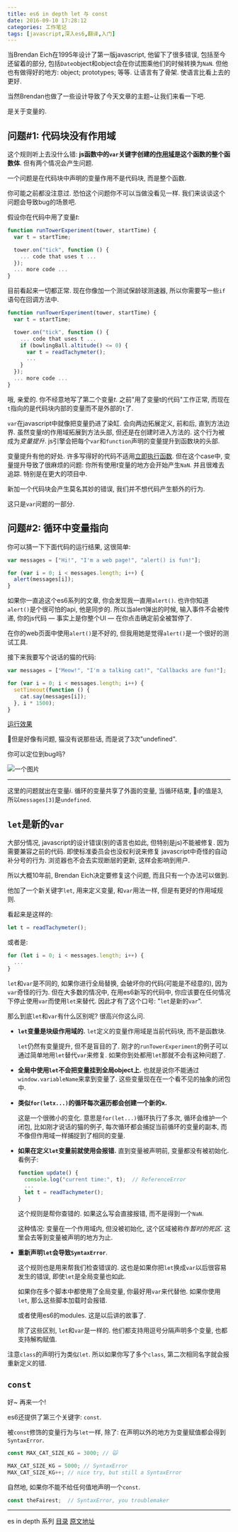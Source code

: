 ```yaml
---
title: es6 in depth let 与 const
date: 2016-09-10 17:28:12
categories: 工作笔记
tags: [javascript,深入es6,翻译,入门]
---
```

当Brendan Eich在1995年设计了第一版javascript, 他留下了很多错误, 包括至今还留着的部分, 包括`Date`object和object会在你试图乘他们的时候转换为`NaN`. 但他也有做得好的地方: object; prototypes; 等等. 让语言有了骨架. 使语言比看上去的更好.

当然Brendan也做了一些设计导致了今天文章的主题~让我们来看一下吧.

是关于变量的.

## 问题#1: 代码块没有作用域

这个规则听上去没什么错: **js函数中的`var`关键字创建的[作用域](http://robertnyman.com/2008/10/09/explaining-javascript-scope-and-closures/)是这个函数的整个函数体**. 但有两个情况会产生问题.

一个问题是在代码块中声明的变量作用不是代码块, 而是整个函数.

你可能之前都没注意过. 恐怕这个问题你不可以当做没看见一样. 我们来谈谈这个问题会导致bug的场景吧.

假设你在代码中用了变量*t*:

```js
function runTowerExperiment(tower, startTime) {
  var t = startTime;

  tower.on("tick", function () {
    ... code that uses t ...
  });
  ... more code ...
}
```

目前看起来一切都正常. 现在你像加一个测试保龄球测速器, 所以你需要写一些`if`语句在回调方法中.

```js
function runTowerExperiment(tower, startTime) {
  var t = startTime;

  tower.on("tick", function () {
    ... code that uses t ...
    if (bowlingBall.altitude() <= 0) {
      var t = readTachymeter();
      ...
    }
  });
  ... more code ...
}
```

哦, 亲爱的. 你不经意地写了第二个变量*t*. 之前"用了变量t的代码"工作正常, 而现在`t`指向的是代码块内部的变量而不是外部的`t`了.

`var`在javascript中就像把变量扔进了染缸. 会向两边拓展定义, 前和后, 直到方法边界. 虽然变量*t*的作用域拓展到方法头部, 但还是在创建时进入方法的. 这个行为被成为*变量提升*. js引擎会把每个`var`和`function`声明的变量提升到函数块的头部.

变量提升有他的好处. 许多写得好的代码不适用[立即执行函数](https://en.wikipedia.org/wiki/Immediately-invoked_function_expression). 但在这个case中, 变量提升导致了很麻烦的问题: 你所有使用*t*变量的地方会开始产生`NaN`. 并且很难去追踪. 特别是在更大的项目中.

新加一个代码块会产生莫名其妙的错误, 我们并不想代码产生额外的行为.

这只是`var`问题的一部分.

## 问题#2: 循环中变量指向

你可以猜一下下面代码的运行结果, 这很简单:

```js
var messages = ["Hi!", "I'm a web page!", "alert() is fun!"];

for (var i = 0; i < messages.length; i++) {
  alert(messages[i]);
}
```

如果你一直追这个es6系列的文章, 你会发现我一直用`alert()`. 也许你知道`alert()`是个很可怕的api, 他是同步的. 所以当alert弹出的时候, 输入事件不会被传递, 你的js代码 — 事实上是你整个UI — 在你点击确定前全被暂停了.

在你的web页面中使用`alert()`是不好的, 但我用她是觉得`alert()`是一个很好的测试工具.

接下来我要写个说话的猫的代码:

```js
var messages = ["Meow!", "I'm a talking cat!", "Callbacks are fun!"];

for (var i = 0; i < messages.length; i++) {
  setTimeout(function () {
    cat.say(messages[i]);
  }, i * 1500);
}
```

[运行效果](http://jsfiddle.net/8t2q8wfr/4/)

但是好像有问题, 猫没有说那些话, 而是说了3次"undefined".

你可以定位到bug吗?

![一个图片](https://2r4s9p1yi1fa2jd7j43zph8r-wpengine.netdna-ssl.com/files/2015/07/7994751456_e8d2019876_o.jpg)

---

这里的问题就出在变量*i*. 循环的变量共享了外面的变量, 当循环结束, i的值是3, 所以`messages[3]`是`undefined`.

## `let`是新的`var`

大部分情况, javascript的设计错误(别的语言也如此, 但特别是js)不能被修复. 因为需要兼容之前的代码. 即使标准委员会也没权利说来修复 javascript中奇怪的自动补分号的行为. 浏览器也不会去实现断层的更新, 这样会影响到用户.

所以大概10年前, Brendan Eich决定要修复这个问题, 而且只有一个办法可以做到.

他加了一个新关键字`let`, 用来定义变量, 和`var`用法一样, 但是有更好的作用域规则.

看起来是这样的:

```js
let t = readTachymeter();
```

或者是:

```js
for (let i = 0; i < messages.length; i++) {
  ...
}
```

`let`和`var`是不同的, 如果你进行全局替换, 会破坏你的代码(可能是不经意的), 因为`var`奇怪的行为. 但在大多数的情况中, 在用es6新写的代码中, 你应该要在任何情况下停止使用`var`而使用`let`来替代. 因此才有了这个口号: "`let`是新的`var`".

那么到底`let`和`var`有什么区别呢? 很高兴你这么问.

+ **`let`变量是块级作用域的.** `let`定义的变量作用域是当前代码块, 而不是函数块.

  `let`仍然有变量提升, 但不是盲目的了. 刚才的`runTowerExperiment`的例子可以通过简单地用`let`替代`var`来修复. 如果你到处都用`let`那就不会有这种问题了.

+ **全局中使用`let`不会把变量挂到全局object上.** 也就是说你不能通过`window.variableName`来拿到变量了. 这些变量现在在一个看不见的抽象的闭包中.

+ **类似`for(letx...)`的循环每次遍历都会创建一个新的x.**

  这是一个很微小的变化. 意思是`for(let...)`循环执行了多次, 循环会维护一个闭包, 比如刚才说话的猫的例子, 每次循环都会捕捉当前循环的变量的副本, 而不像但作用域一样捕捉到了相同的变量.

+ **如果在定义`let`变量前就使用会报错.** 直到变量被声明前, 变量都没有被初始化. 看例子:

  ```js
  function update() {
    console.log("current time:", t);  // ReferenceError
    ...
    let t = readTachymeter();
  }
  ```

  这个规则是帮你查错的. 如果这么写会直接报错, 而不是得到一个`NaN`.

  这种情况: 变量在一个作用域内, 但没被初始化, 这个区域被称作*暂时的死区*. 这里会去等到变量被声明的地方为止.

+ **重新声明`let`会导致`SymtaxError`**.

  这个规则也是用来帮我们检查错误的. 这也是如果你把`let`换成`var`以后很容易发生的错误, 即使`let`是全局变量也如此.

  如果你在多个脚本中都使用了全局变量, 你最好用`var`来代替他. 如果你使用`let`, 那么这些脚本加载时会报错.

  或者使用es6的modules. 这是以后讲的故事了.


  除了这些区别, `let`和`var`是一样的. 他们都支持用逗号分隔声明多个变量, 也都支持解构赋值.

注意`class`的声明行为类似`let`. 所以如果你写了多个`class`, 第二次相同名字就会报重新定义的错.

## `const`

好~ 再来一个!

es6还提供了第三个关键字: `const`.

被`const`修饰的变量行为与`let`一样, 除了: 在声明以外的地方为变量赋值都会得到`SyntaxError`.

```js
const MAX_CAT_SIZE_KG = 3000; // 🙀

MAX_CAT_SIZE_KG = 5000; // SyntaxError
MAX_CAT_SIZE_KG++; // nice try, but still a SyntaxError
```

自然地, 如果你不能不给任何值地声明一个`const`.

```js
const theFairest;  // SyntaxError, you troublemaker
```

---

es in depth 系列 [目录](/2016/09/10/es6-in-depth-content/) [原文地址](https://hacks.mozilla.org/category/es6-in-depth/)